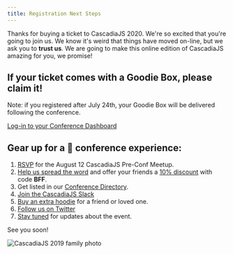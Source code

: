```yaml
---
title: Registration Next Steps
---
```

Thanks for buying a ticket to CascadiaJS 2020. We're so excited that you're going to join us. We know it's weird that things have moved on-line, but we ask you to **trust us**. We are going to make this online edition of CascadiaJS amazing for you, we promise!

## If your ticket comes with a Goodie Box, please claim it!

Note: if you registered after July 24th, your Goodie Box will be delivered following the conference.

<div class="cta"><a href="/home">Log-in to your Conference Dashboard</a></div>

## Gear up for a 💯 conference experience:

1. [RSVP](/august-prefunk) for the August 12 CascadiaJS Pre-Conf Meetup.
1. [Help us spread the word](https://2020.cascadiajs.com/email-templates#friend-or-colleague-email) and offer your friends a [10% discount](https://ti.to/event-loop/cascadiajs-2020/discount/BFF) with code **BFF**.
1. Get listed in our [Conference Directory](/directory).
1. [Join the CascadiaJS Slack](https://join.slack.com/t/cascadiajs/shared_invite/zt-gxn6l31s-Grym6ikdMaTcNMe26iOUjw)
1. [Buy an extra hoodie](https://stores.kotisdesign.com/cascadiajshoodie/products) for a friend or loved one.
1. [Follow us on Twitter](https://twitter.com/CascadiaJS)
1. [Stay tuned](http://eepurl.com/dPmCkT) for updates about the event.

See you soon!

![CascadiaJS 2019 family photo](/images/cjs19-family.jpg)
